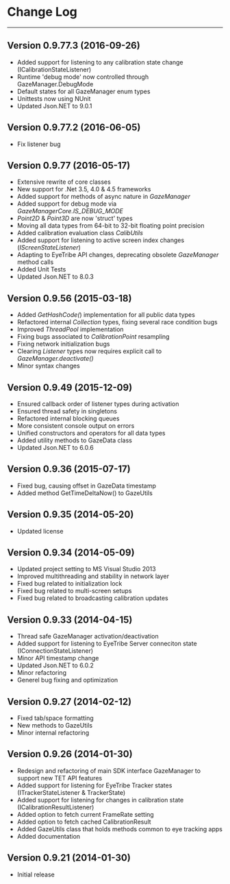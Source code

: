 # Change Log #
---

Version 0.9.77.3 (2016-09-26)
---
- Added support for listening to any calibration state change (ICalibrationStateListener)
- Runtime 'debug mode' now controlled through GazeManager.DebugMode 
- Default states for all GazeManager enum types
- Unittests now using NUnit
- Updated Json.NET to 9.0.1

Version 0.9.77.2 (2016-06-05)
---
- Fix listener bug

Version 0.9.77 (2016-05-17)
---
- Extensive rewrite of core classes
- New support for .Net 3.5, 4.0 & 4.5 frameworks
- Added support for methods of async nature in *GazeManager*
- Added support for debug mode via *GazeManagerCore.IS\_DEBUG\_MODE*
- *Point2D* & *Point3D* are now 'struct' types
- Moving all data types from 64-bit to 32-bit floating point precision
- Added calibration evaluation class *CalibUtils*
- Added support for listening to active screen index changes (*IScreenStateListener*)
- Adapting to EyeTribe API changes, deprecating obsolete *GazeManager* method calls 
- Added Unit Tests
- Updated Json.NET to 8.0.3

Version 0.9.56 (2015-03-18)
---
- Added *GetHashCode(*) implementation for all public data types
- Refactored internal *Collection* types, fixing several race condition bugs
- Improved *ThreadPool* implementation
- Fixing bugs associated to *CalibrationPoint* resampling
- Fixing network initialization bugs
- Clearing *Listener* types now requires explicit call to *GazeManager.deactivate()*
- Minor syntax changes

Version 0.9.49 (2015-12-09)
---
- Ensured callback order of listener types during activation 
- Ensured thread safety in singletons
- Refactored internal blocking queues
- More consistent console output on errors
- Unified constructors and operators for all data types
- Added utility methods to GazeData class
- Updated Json.NET to 6.0.6

Version 0.9.36 (2015-07-17)
---

- Fixed bug, causing offset in GazeData timestamp
- Added method GetTimeDeltaNow() to GazeUtils

Version 0.9.35 (2014-05-20)
---

- Updated license

Version 0.9.34 (2014-05-09)
---

- Updated project setting to MS Visual Studio 2013
- Improved multithreading and stability in network layer
- Fixed bug related to initialization lock
- Fixed bug related to multi-screen setups
- Fixed bug related to broadcasting calibration updates

Version 0.9.33 (2014-04-15)
---

- Thread safe GazeManager activation/deactivation
- Added support for listening to EyeTribe Server conneciton state (IConnectionStateListener)
- Minor API timestamp change
- Updated Json.NET to 6.0.2
- Minor refactoring
- Generel bug fixing and optimization

Version 0.9.27 (2014-02-12)
---

- Fixed tab/space formatting
- New methods to GazeUtils
- Minor internal refactoring

Version 0.9.26 (2014-01-30)
---

- Redesign and refactoring of main SDK interface GazeManager to support new TET API features
- Added support for listening for EyeTribe Tracker states (ITrackerStateListener & TrackerState)
- Added support for listening for changes in calibration state (ICalibrationResultListener)
- Added option to fetch current FrameRate setting
- Added option to fetch cached CalibrationResult
- Added GazeUtils class that holds methods common to eye tracking apps
- Added documentation

Version 0.9.21 (2014-01-30)
---

- Initial release